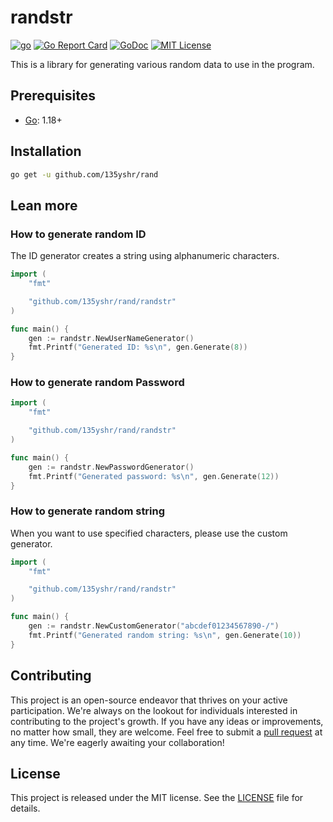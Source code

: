 # randstr

[![go](https://github.com/135yshr/rand/actions/workflows/go.yml/badge.svg)](https://github.com/135yshr/rand/actions)
[![Go Report Card](https://goreportcard.com/badge/github.com/135yshr/rand)](https://goreportcard.com/report/github.com/135yshr/rand)
[![GoDoc](http://img.shields.io/badge/GoDoc-Reference-blue.svg)](https://godoc.org/github.com/135yshr/rand)
[![MIT License](https://img.shields.io/badge/License-MIT-blue.svg)](LICENSE)

This is a library for generating various random data to use in the program.

## Prerequisites

- [Go](https://go.dev/): 1.18+

## Installation

```bash
go get -u github.com/135yshr/rand
```

## Lean more

### How to generate random ID

The ID generator creates a string using alphanumeric characters.

```go
import (
	"fmt"

	"github.com/135yshr/rand/randstr"
)

func main() {
	gen := randstr.NewUserNameGenerator()
	fmt.Printf("Generated ID: %s\n", gen.Generate(8))
}
```

### How to generate random Password

```go
import (
	"fmt"

	"github.com/135yshr/rand/randstr"
)

func main() {
	gen := randstr.NewPasswordGenerator()
	fmt.Printf("Generated password: %s\n", gen.Generate(12))
}
```

### How to generate random string

When you want to use specified characters, please use the custom generator.

```go
import (
	"fmt"

	"github.com/135yshr/rand/randstr"
)

func main() {
	gen := randstr.NewCustomGenerator("abcdef01234567890-/")
	fmt.Printf("Generated random string: %s\n", gen.Generate(10))
}
```

## Contributing

This project is an open-source endeavor that thrives on your active participation. We're always on the lookout for individuals interested in contributing to the project's growth. If you have any ideas or improvements, no matter how small, they are welcome. Feel free to submit a [pull request](https://github.com/135yshr/rand/pulls) at any time. We're eagerly awaiting your collaboration!

## License

This project is released under the MIT license. See the [LICENSE](LICENSE) file for details.
